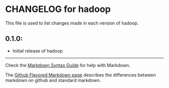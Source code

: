 # CHANGELOG for hadoop

This file is used to list changes made in each version of hadoop.

## 0.1.0:

* Initial release of hadoop

- - - 
Check the [Markdown Syntax Guide](http://daringfireball.net/projects/markdown/syntax) for help with Markdown.

The [Github Flavored Markdown page](http://github.github.com/github-flavored-markdown/) describes the differences between markdown on github and standard markdown.
